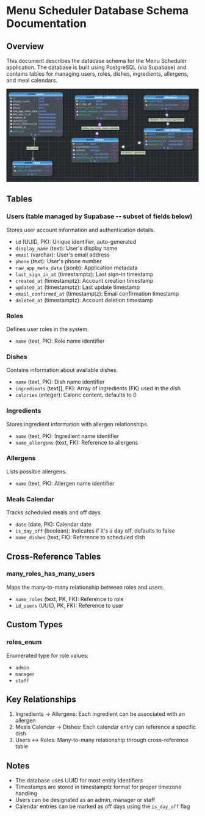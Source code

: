 # Menu Scheduler Database Schema Documentation

## Overview

This document describes the database schema for the Menu Scheduler application. The database is built using PostgreSQL (via Supabase) and contains tables for managing users, roles, dishes, ingredients, allergens, and meal calendars.

![Entity Relationship Diagram](menu_scheduler_erd.png)

## Tables

### Users (table managed by Supabase -- subset of fields below)

Stores user account information and authentication details.

- `id` (UUID, PK): Unique identifier, auto-generated
- `display_name` (text): User's display name
- `email` (varchar): User's email address
- `phone` (text): User's phone number
- `raw_app_meta_data` (jsonb): Application metadata
- `last_sign_in_at` (timestamptz): Last sign-in timestamp
- `created_at` (timestamptz): Account creation timestamp
- `updated_at` (timestamptz): Last update timestamp
- `email_confirmed_at` (timestamptz): Email confirmation timestamp
- `deleted_at` (timestamptz): Account deletion timestamp

### Roles

Defines user roles in the system.

- `name` (text, PK): Role name identifier

### Dishes

Contains information about available dishes.

- `name` (text, PK): Dish name identifier
- `ingredients` (text[], FK): Array of ingredients (FK) used in the dish
- `calories` (integer): Caloric content, defaults to 0

### Ingredients

Stores ingredient information with allergen relationships.

- `name` (text, PK): Ingredient name identifier
- `name_allergens` (text, FK): Reference to allergens

### Allergens

Lists possible allergens.

- `name` (text, PK): Allergen name identifier

### Meals Calendar

Tracks scheduled meals and off days.

- `date` (date, PK): Calendar date
- `is_day_off` (boolean): Indicates if it's a day off, defaults to false
- `name_dishes` (text, FK): Reference to scheduled dish

## Cross-Reference Tables

### many_roles_has_many_users

Maps the many-to-many relationship between roles and users.

- `name_roles` (text, PK, FK): Reference to role
- `id_users` (UUID, PK, FK): Reference to user

## Custom Types

### roles_enum

Enumerated type for role values:

- `admin`
- `manager`
- `staff`

## Key Relationships

1. Ingredients → Allergens: Each ingredient can be associated with an allergen
2. Meals Calendar → Dishes: Each calendar entry can reference a specific dish
3. Users ↔ Roles: Many-to-many relationship through cross-reference table

## Notes

- The database uses UUID for most entity identifiers
- Timestamps are stored in timestamptz format for proper timezone handling
- Users can be designated as an admin, manager or staff
- Calendar entries can be marked as off days using the `is_day_off` flag
